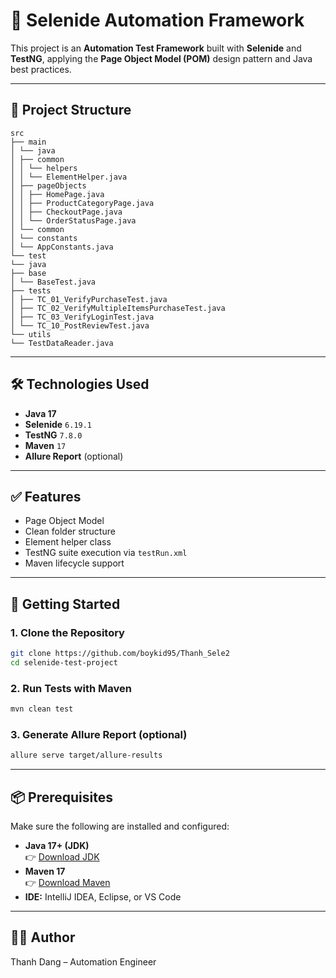 # 🧪 Selenide Automation Framework

This project is an **Automation Test Framework** built with **Selenide** and **TestNG**, applying the **Page Object Model (POM)** design pattern and Java best practices.

---

## 📁 Project Structure

```
src
├── main
│ └── java
│ ├── common
│ │ └── helpers
│ │ └── ElementHelper.java
│ ├── pageObjects
│ │ ├── HomePage.java
│ │ ├── ProductCategoryPage.java
│ │ ├── CheckoutPage.java
│ │ └── OrderStatusPage.java
│ └── common
│ └── constants
│ └── AppConstants.java
└── test
└── java
├── base
│ └── BaseTest.java
├── tests
│ ├── TC_01_VerifyPurchaseTest.java
│ ├── TC_02_VerifyMultipleItemsPurchaseTest.java
│ ├── TC_03_VerifyLoginTest.java
│ └── TC_10_PostReviewTest.java
└── utils
└── TestDataReader.java
```

---

## 🛠️ Technologies Used

- **Java 17**
- **Selenide** `6.19.1`
- **TestNG** `7.8.0`
- **Maven** `17`
- **Allure Report** (optional)

---

## ✅ Features

- Page Object Model
- Clean folder structure
- Element helper class
- TestNG suite execution via `testRun.xml`
- Maven lifecycle support

---

## 🚀 Getting Started

### 1. Clone the Repository

```bash
git clone https://github.com/boykid95/Thanh_Sele2
cd selenide-test-project
```

### 2. Run Tests with Maven

```bash
mvn clean test
```

### 3. Generate Allure Report (optional)

```bash
allure serve target/allure-results
```

---

## 📦 Prerequisites

Make sure the following are installed and configured:

- **Java 17+ (JDK)**  
  👉 [Download JDK](https://www.oracle.com/java/technologies/javase/jdk17-archive-downloads.html)
- **Maven 17**  
  👉 [Download Maven](https://maven.apache.org/download.cgi)
- **IDE:** IntelliJ IDEA, Eclipse, or VS Code

---

## 👨‍💻 Author

Thanh Dang – Automation Engineer